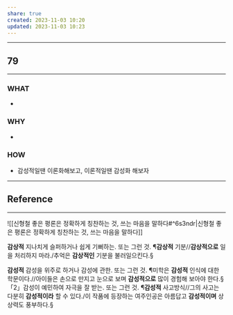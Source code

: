 ```yaml
---
share: true
created: 2023-11-03 10:20
updated: 2023-11-03 10:23
---
```


---
## 79
---
### WHAT
- 
### WHY
- 
### HOW
- 감성적일땐 이론화해보고, 이론적일땐 감성화 해보자
---

## Reference
---
![[신형철  좋은 평론은 정확하게 칭찬하는 것, 쓰는 마음을 말하다#^6s3ndr|신형철  좋은 평론은 정확하게 칭찬하는 것, 쓰는 마음을 말하다]]

**감상적**
지나치게 슬퍼하거나 쉽게 기뻐하는. 또는 그런 것. 
¶**감상적** 기분//**감상적으로** 일을 처리하지 마라./추억은 **감상적인** 기분을 불러일으킨다.§  

**감성적**
감성을 위주로 하거나 감성에 관한. 또는 그런 것. 
¶미학은 **감성적** 인식에 대한 학문이다.//아이들은 손으로 만지고 눈으로 보며 **감성적으로** 많이 경험해 보아야 한다.§ 「2」감성이 예민하여 자극을 잘 받는. 또는 그런 것. ¶**감성적** 사고방식//그의 사고는 다분히 **감성적이라** 할 수 있다./이 작품에 등장하는 여주인공은 아름답고 **감성적이며** 상상력도 풍부하다.§